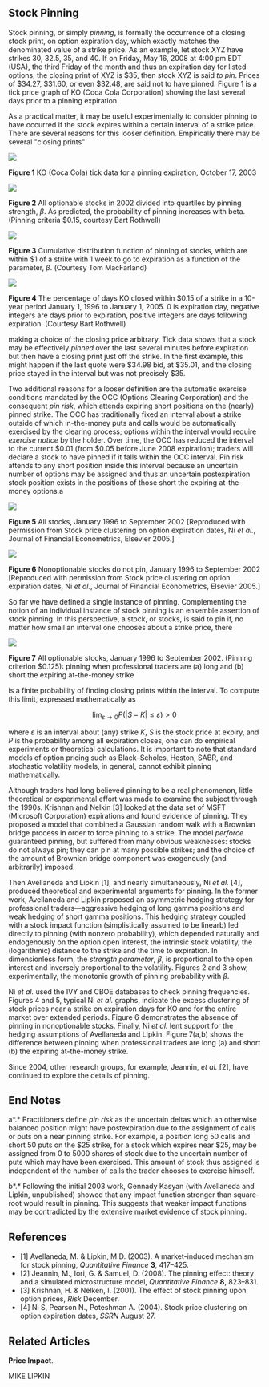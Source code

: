 ## **Stock Pinning**

Stock pinning, or simply *pinning*, is formally the occurrence of a closing stock print, on option expiration day, which exactly matches the denominated value of a strike price. As an example, let stock XYZ have strikes 30, 32.5, 35, and 40. If on Friday, May 16, 2008 at 4:00 pm EDT (USA), the third Friday of the month and thus an expiration day for listed options, the closing print of XYZ is \$35, then stock XYZ is said *to pin*. Prices of \$34.27, \$31.60, or even \$32.48, are said not to have pinned. Figure 1 is a tick price graph of KO (Coca Cola Corporation) showing the last several days prior to a pinning expiration.

As a practical matter, it may be useful experimentally to consider pinning to have occurred if the stock expires within a certain interval of a strike price. There are several reasons for this looser definition. Empirically there may be several "closing prints"

![](_page_0_Figure_4.jpeg)

**Figure 1** KO (Coca Cola) tick data for a pinning expiration, October 17, 2003

![](_page_0_Figure_6.jpeg)

**Figure 2** All optionable stocks in 2002 divided into quartiles by pinning strength, *β*. As predicted, the probability of pinning increases with beta. (Pinning criteria \$0.15, courtesy Bart Rothwell)

![](_page_1_Figure_1.jpeg)

**Figure 3** Cumulative distribution function of pinning of stocks, which are within \$1 of a strike with 1 week to go to expiration as a function of the parameter, *β*. (Courtesy Tom MacFarland)

![](_page_1_Figure_3.jpeg)

**Figure 4** The percentage of days KO closed within \$0.15 of a strike in a 10-year period January 1, 1996 to January 1, 2005. 0 is expiration day, negative integers are days prior to expiration, positive integers are days following expiration. (Courtesy Bart Rothwell)

making a choice of the closing price arbitrary. Tick data shows that a stock may be effectively *pinned* over the last several minutes before expiration but then have a closing print just off the strike. In the first example, this might happen if the last quote were \$34.98 bid, at \$35.01, and the closing price stayed in the interval but was not precisely \$35.

Two additional reasons for a looser definition are the automatic exercise conditions mandated by the OCC (Options Clearing Corporation) and the consequent *pin risk*, which attends expiring short positions on the (nearly) pinned strike. The OCC has traditionally fixed an interval about a strike outside of which in-the-money puts and calls would be automatically exercised by the clearing process; options within the interval would require *exercise notice* by the holder. Over time, the OCC has reduced the interval to the current \$0.01 (from \$0.05 before June 2008 expiration); traders will declare a stock to have pinned if it falls within the OCC interval. Pin risk attends to any short position inside this interval because an uncertain number of options may be assigned and thus an uncertain postexpiration stock position exists in the positions of those short the expiring at-the-money options.a

![](_page_2_Figure_1.jpeg)

**Figure 5** All stocks, January 1996 to September 2002 [Reproduced with permission from Stock price clustering on option expiration dates, Ni *et al.*, Journal of Financial Econometrics, Elsevier 2005.]

![](_page_2_Figure_3.jpeg)

**Figure 6** Nonoptionable stocks do not pin, January 1996 to September 2002 [Reproduced with permission from Stock price clustering on option expiration dates, Ni *et al.*, Journal of Financial Econometrics, Elsevier 2005.]

So far we have defined a single instance of pinning. Complementing the notion of an individual instance of stock pinning is an ensemble assertion of stock pinning. In this perspective, a stock, or stocks, is said to pin if, no matter how small an interval one chooses about a strike price, there

![](_page_3_Figure_1.jpeg)

**Figure 7** All optionable stocks, January 1996 to September 2002. (Pinning criterion \$0.125): pinning when professional traders are (a) long and (b) short the expiring at-the-money strike

is a finite probability of finding closing prints within the interval. To compute this limit, expressed mathematically as

$$\lim_{\varepsilon \to 0} P(|S-K| \le \varepsilon) > 0 \tag{1}$$

where *ε* is an interval about (any) strike *K*, *S* is the stock price at expiry, and *P* is the probability among all expiration closes, one can do empirical experiments or theoretical calculations. It is important to note that standard models of option pricing such as Black–Scholes, Heston, SABR, and stochastic volatility models, in general, cannot exhibit pinning mathematically.

Although traders had long believed pinning to be a real phenomenon, little theoretical or experimental effort was made to examine the subject through the 1990s. Krishnan and Nelkin [3] looked at the data set of MSFT (Microsoft Corporation) expirations and found evidence of pinning. They proposed a model that combined a Gaussian random walk with a Brownian bridge process in order to force pinning to a strike. The model *perforce* guaranteed pinning, but suffered from many obvious weaknesses: stocks do not always pin; they can pin at many possible strikes; and the choice of the amount of Brownian bridge component was exogenously (and arbitrarily) imposed.

Then Avellaneda and Lipkin [1], and nearly simultaneously, Ni *et al.* [4], produced theoretical and experimental arguments for pinning. In the former work, Avellaneda and Lipkin proposed an asymmetric hedging strategy for professional traders—aggressive hedging of long gamma positions and weak hedging of short gamma positions. This hedging strategy coupled with a stock impact function (simplistically assumed to be linearb) led directly to pinning (with nonzero probability), which depended naturally and endogenously on the option open interest, the intrinsic stock volatility, the (logarithmic) distance to the strike and the time to expiration. In dimensionless form, the *strength parameter*, *β*, is proportional to the open interest and inversely proportional to the volatility. Figures 2 and 3 show, experimentally, the monotonic growth of pinning probability with *β*.

Ni *et al.* used the IVY and CBOE databases to check pinning frequencies. Figures 4 and 5, typical Ni *et al.* graphs, indicate the excess clustering of stock prices near a strike on expiration days for KO and for the entire market over extended periods. Figure 6 demonstrates the absence of pinning in nonoptionable stocks. Finally, Ni *et al.* lent support for the hedging assumptions of Avellaneda and Lipkin. Figure 7(a,b) shows the difference between pinning when professional traders are long (a) and short (b) the expiring at-the-money strike.

Since 2004, other research groups, for example, Jeannin, *et al.* [2], have continued to explore the details of pinning.

## **End Notes**

a*.* Practitioners define *pin risk* as the uncertain deltas which an otherwise balanced position might have postexpiration due to the assignment of calls or puts on a near pinning strike. For example, a position long 50 calls and short 50 puts on the \$25 strike, for a stock which expires near \$25, may be assigned from 0 to 5000 shares of stock due to the uncertain number of puts which may have been exercised. This amount of stock thus assigned is independent of the number of calls the trader chooses to exercise himself.

b*.* Following the initial 2003 work, Gennady Kasyan (with Avellaneda and Lipkin, unpublished) showed that any impact function stronger than square-root would result in pinning. This suggests that weaker impact functions may be contradicted by the extensive market evidence of stock pinning.

## **References**

- [1] Avellaneda, M. & Lipkin, M.D. (2003). A market-induced mechanism for stock pinning, *Quantitative Finance* **3**, 417–425.
- [2] Jeannin, M., Iori, G. & Samuel, D. (2008). The pinning effect: theory and a simulated microstructure model, *Quantitative Finance* **8**, 823–831.
- [3] Krishnan, H. & Nelken, I. (2001). The effect of stock pinning upon option prices, *Risk* December.
- [4] Ni S, Pearson N., Poteshman A. (2004). Stock price clustering on option expiration dates, *SSRN* August 27.

## **Related Articles**

**Price Impact**.

MIKE LIPKIN